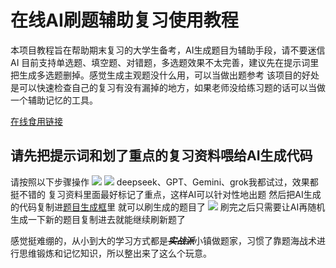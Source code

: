# 在线AI刷题辅助复习使用教程
本项目教程旨在帮助期末复习的大学生备考，AI生成题目为辅助手段，请不要迷信AI
目前支持单选题、填空题、对错题，多选题效果不太完善，建议先在提示词里把生成多选题删掉。感觉生成主观题没什么用，可以当做出题参考
该项目的好处是可以快速检查自己的复习有没有漏掉的地方，如果老师没给练习题的话可以当做一个辅助记忆的工具。

[在线食用链接](https://blog.yediao.dpdns.org/2025/06/21/在线AI刷题辅助复习.html)


## 请先把提示词和划了重点的复习资料喂给AI生成代码
请按照以下步骤操作
![](../img/1.jpg)
![](../img/2.jpg)
deepseek、GPT、Gemini、grok我都试过，效果都挺不错的
复习资料里面最好标记了重点，这样AI可以针对性地出题
然后把AI生成的代码复制进[题目生成框](https://blog.yediao.dpdns.org/2025/06/21/在线AI刷题辅助复习.html)里
就可以刷生成的题目了
![](../img/3.jpg)
刷完之后只需要让AI再随机生成一下新的题目复制进去就能继续刷新题了


感觉挺难绷的，从小到大的学习方式都是~~***实战派***~~小镇做题家，习惯了靠题海战术进行思维锻炼和记忆知识，所以整出来了这么个玩意。